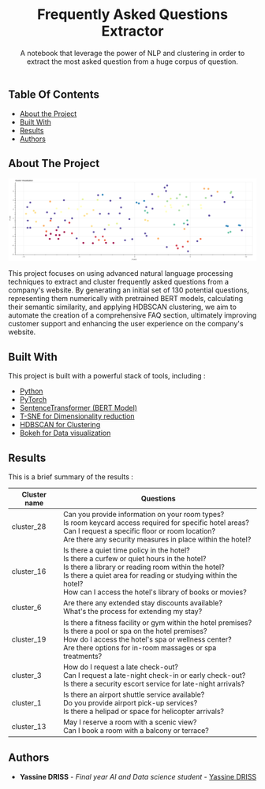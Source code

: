 <p align="center">
  <h1 align="center">Frequently Asked Questions Extractor</h1>

  <p align="center">
    A notebook that leverage the power of NLP and clustering in order to extract the most asked question from a huge corpus of question.
    <br/>
    <br/>
  </p>
</p>



## Table Of Contents

* [About the Project](#about-the-project)
* [Built With](#built-with)
* [Results](#results)
* [Authors](#authors)

## About The Project

![cluster plot](images/clusters_plot.png)

This project focuses on using advanced natural language processing techniques to extract and cluster frequently asked questions from a company's website. By generating an initial set of 130 potential questions, representing them numerically with pretrained BERT models, calculating their semantic similarity, and applying HDBSCAN clustering, we aim to automate the creation of a comprehensive FAQ section, ultimately improving customer support and enhancing the user experience on the company's website.

## Built With

This project is built with a powerful stack of tools, including :

* [Python]()
* [PyTorch]()
* [SentenceTransformer (BERT Model)]()
* [T-SNE for Dimensionality reduction]()
* [HDBSCAN for Clustering]()
* [Bokeh for Data visualization]()

## Results

This is a brief summary of the results :

| Cluster name | Questions |
| --- | ----------- |
| cluster_28 | Can you provide information on your room types?<br>Is room keycard access required for specific hotel areas?<br>Can I request a specific floor or room location?<br>Are there any security measures in place within the hotel? |
| cluster_16 | Is there a quiet time policy in the hotel?<br>Is there a curfew or quiet hours in the hotel?<br>Is there a library or reading room within the hotel?<br>Is there a quiet area for reading or studying within the hotel?<br>How can I access the hotel's library of books or movies? |
| cluster_6 | Are there any extended stay discounts available?<br>What's the process for extending my stay? |
| cluster_19 | Is there a fitness facility or gym within the hotel premises?<br>Is there a pool or spa on the hotel premises?<br>How do I access the hotel's spa or wellness center?<br>Are there options for in-room massages or spa treatments? |
| cluster_3 | How do I request a late check-out?<br>Can I request a late-night check-in or early check-out?<br>Is there a security escort service for late-night arrivals? |
| cluster_1 | Is there an airport shuttle service available?<br>Do you provide airport pick-up services?<br>Is there a helipad or space for helicopter arrivals? |
| cluster_13 | May I reserve a room with a scenic view?<br>Can I book a room with a balcony or terrace? |

## Authors

* **Yassine DRISS** - *Final year AI and Data science student* - [Yassine DRISS](https://github.com/cinex10)


